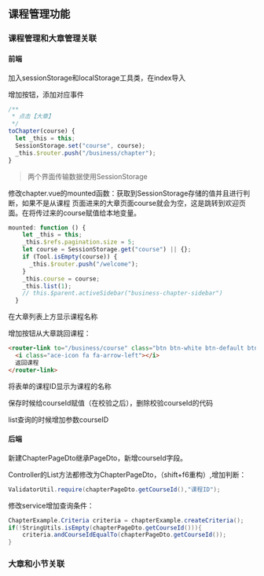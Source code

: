 ## 课程管理功能
### 课程管理和大章管理关联
#### 前端
加入sessionStorage和localStorage工具类，在index导入

增加按钮，添加对应事件
```js
/**
 * 点击【大章】
 */
toChapter(course) {
  let _this = this;
  SessionStorage.set("course", course);
  _this.$router.push("/business/chapter");
}
```
> 两个界面传输数据使用SessionStorage


修改chapter.vue的mounted函数：获取到SessionStorage存储的值并且进行判断，如果不是从课程
页面进来的大章页面course就会为空，这是跳转到欢迎页面。在将传过来的course赋值给本地变量。
```js
mounted: function () {
    let _this = this;
    _this.$refs.pagination.size = 5;
    let course = SessionStorage.get("course") || {};
    if (Tool.isEmpty(course)) {
      _this.$router.push("/welcome");
    }
    _this.course = course;
    _this.list(1);
    // this.$parent.activeSidebar("business-chapter-sidebar")
  }
```
在大章列表上方显示课程名称

增加按钮从大章跳回课程：
```html
<router-link to="/business/course" class="btn btn-white btn-default btn-round">
  <i class="ace-icon fa fa-arrow-left"></i>
  返回课程
</router-link>
```

将表单的课程ID显示为课程的名称

保存时候给courseId赋值（在校验之后），删除校验courseId的代码

list查询的时候增加参数courseID

#### 后端
新建ChapterPageDto继承PageDto，新增courseId字段。

Controller的List方法都修改为ChapterPageDto，（shift+f6重构）,增加判断：
```java
ValidatorUtil.require(chapterPageDto.getCourseId(),"课程ID");
```

修改service增加查询条件：
```java
ChapterExample.Criteria criteria = chapterExample.createCriteria();
if(!StringUtils.isEmpty(chapterPageDto.getCourseId())){
    criteria.andCourseIdEqualTo(chapterPageDto.getCourseId());
}
```

### 大章和小节关联
